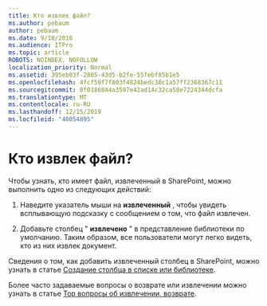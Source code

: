 ```yaml
---
title: Кто извлек файл?
ms.author: pebaum
author: pebaum
ms.date: 9/10/2018
ms.audience: ITPro
ms.topic: article
ROBOTS: NOINDEX, NOFOLLOW
localization_priority: Normal
ms.assetid: 395eb03f-2885-43d5-b2fe-55febf85b1e5
ms.openlocfilehash: 4fcf59f7f803f4824bedc38c1a57ff2368367c11
ms.sourcegitcommit: 0f0186044a3597e42ad14c32ca58e7224344dcfa
ms.translationtype: MT
ms.contentlocale: ru-RU
ms.lasthandoff: 12/15/2019
ms.locfileid: "40054895"
---
```

# <a name="who-has-a-file-checked-out"></a>Кто извлек файл?

Чтобы узнать, кто имеет файл, извлеченный в SharePoint, можно выполнить одно из следующих действий:
  
1. Наведите указатель мыши на **извлеченный** , чтобы увидеть всплывающую подсказку с сообщением о том, что файл извлечен. 
    
2. Добавьте столбец " **извлечено** " в представление библиотеки по умолчанию. Таким образом, все пользователи могут легко видеть, кто из них извлек документ. 
    
Сведения о том, как добавить извлеченный столбец в SharePoint, можно узнать в статье [Создание столбца в списке или библиотеке](https://go.microsoft.com/fwlink/?linkid=2019591). 
  
Более часто задаваемые вопросы о возврате или извлечении можно узнать в статье [Top вопросы об извлечении, возврате](https://go.microsoft.com/fwlink/?linkid=2018786).
  

